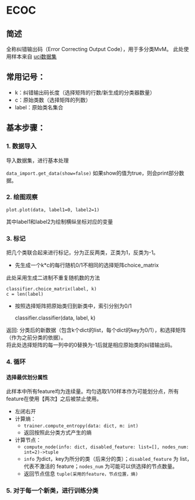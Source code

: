 # ECOC

## 简述
全称纠错输出码（Error Correcting Output Code），用于多分类MvM。
此处使用样本来自 [uci数据集](http://archive.ics.uci.edu/ml/machine-learning-databases/iris/bezdekIris.data')

## 常用记号：
* k：纠错输出码长度（选择矩阵的行数/新生成的分类器数量）
* c：原始类数（选择矩阵的列数）
* label：原始类名集合
## 基本步骤：
### 1. 数据导入

导入数据集，进行基本处理

`data_import.get_data(show=false)` 如果show的值为true，则会print部分数据。
### 2. 绘图观察

    plot.plot(data, label1=0, label2=1)

其中label1和label2为绘制横纵坐标对应的变量
### 3. 标记

把几个类联合起来进行标记，分为正反两类，正类为1，反类为-1。

* 先生成一个k*c的每行随机0/1不相同的选择矩阵choice_matrix

此处采用生成二进制不重复随机数的方法

    classifier.choice_matrix(label, k)
    c = len(label)
    
* 按照选择矩阵把原始类归到新类中，索引分别为0/1


    classifier.classifier(data, label, k)
    
返回: 分类后的新数据（包含k个dict的list，每个dict的key为0/1），和选择矩阵（作为之前分类的依据）。<br>
将此处选择矩阵的每一列中的0替换为-1后就是相应原始类的纠错输出码。

### 4. 循环

#### 选择最优划分属性
此样本中所有feature均为连续量。均匀选取1/10样本作为可能划分点，所有feature在使用【两次】之后被禁止使用。
* 左闭右开
* 计算熵：
    * `trainer.compute_entropy(data: dict, m: int)`
    * 返回按照此分类方式产生的熵
* 计算节点：
    * `compute_node(info: dict, disabled_feature: list=[], nodes_num: int=2)->tuple`
    * `info` 为dict，key为所分的类（后来分的类）；`disabled_feature` 为 list，代表不激活的 feature；`nodes_num` 为可能可以供选择的节点数量。
    * 返回节点信息 `tuple(采用的feature，节点位置，熵)`
### 5. 对于每一个新类，进行训练分类